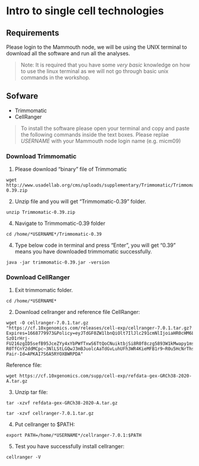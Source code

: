 # Intro to single cell technologies

## Requirements
Please login to the Mammouth node, we will be using the UNIX terminal to download all the software and run all the analyses.

> Note: It is required that you have some *very basic* knowledge on how to use the linux terminal as we will not go through basic unix commands in the workshop. 

## Sofware
* Trimmomatic
* CellRanger

> To install the software please open your terminal and copy and paste the following commands inside the text boxes. Please replae *USERNAME* with your Mammouth node login name (e.g. micm09)

### Download Trimmomatic
1.	Please download “binary” file of Trimmomatic 
```{}
wget http://www.usadellab.org/cms/uploads/supplementary/Trimmomatic/Trimmomatic-0.39.zip
```
2.	Unzip file and you will get “Trimmomatic-0.39” folder.
```{}
unzip Trimmomatic-0.39.zip
```
4.	Navigate to Trimmomatic-0.39 folder
```{}
cd /home/*USERNAME*/Trimmomatic-0.39
```
4.	Type below code in terminal and press “Enter”, you will get “0.39” means you have downloaded trimmomatic successfully.
```{}
java -jar trimmomatic-0.39.jar -version
```

### Download CellRanger
1.	Exit trimmomatic folder.
```{}
cd /home/*USERNAME*
```
2.	Download cellranger and reference file
CellRanger:
```{}
wget -O cellranger-7.0.1.tar.gz "https://cf.10xgenomics.com/releases/cell-exp/cellranger-7.0.1.tar.gz?Expires=1668779973&Policy=eyJTdGF0ZW1lbnQiOlt7IlJlc291cmNlIjoiaHR0cHM6Ly9jZi4xMHhnZW5vbWljcy5jb20vcmVsZWFzZXMvY2VsbC1leHAvY2VsbHJhbmdlci03LjAuMS50YXIuZ3oiLCJDb25kaXRpb24iOnsiRGF0ZUxlc3NUaGFuIjp7IkFXUzpFcG9jaFRpbWUiOjE2Njg3Nzk5NzN9fX1dfQ__&Signature=SYMp58FKQ0PvMQi3bpE2hxwWLpY2TKFAwde7hIEPELykaH3QIVwNugWKyj6KLHD9EokTrIdVOJubtv3ia6DcOKepindX9EYiAsEP5AG-SzO1rHrj-FU216zgID5sefB95JceZYy4xYbPWfTxwS6TtQoCNuiktbjSi8R0f8czg5893W1kMwapy1ms7y4~HNMd6gWGPPmwmq8PnV9fyB5ovCmaCCbrDk4OXNGu65yQ953pJhLTvYfzr14D1ghFzWG-R0TfCnY2ddMCpc~3NlLStLGQwJ3mBJuolcAaTdGvLuhUFh3WR4KieMFB1r9~R0u5HcNrThsiJzr6KmvcigmQ7w__&Key-Pair-Id=APKAI7S6A5RYOXBWRPDA"
```
Reference file: 
```{}
wget https://cf.10xgenomics.com/supp/cell-exp/refdata-gex-GRCh38-2020-A.tar.gz
```
3.	Unzip tar file:
```{}
tar -xzvf refdata-gex-GRCh38-2020-A.tar.gz
```
```{}
tar -xzvf cellranger-7.0.1.tar.gz
```
4.	Put cellranger to $PATH:
```{}
export PATH=/home/*USERNAME*/cellranger-7.0.1:$PATH
```
5.	Test you have successfully install cellranger:
```{}
cellranger -V
```
